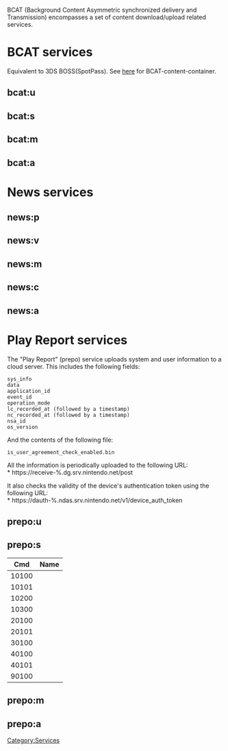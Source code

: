 BCAT (Background Content Asymmetric synchronized delivery and
Transmission) encompasses a set of content download/upload related
services.

# BCAT services

Equivalent to 3DS BOSS(SpotPass). See
[here](BCAT%20Content%20Container.md "wikilink") for
BCAT-content-container.

## bcat:u

## bcat:s

## bcat:m

## bcat:a

# News services

## news:p

## news:v

## news:m

## news:c

## news:a

# Play Report services

The "Play Report" (prepo) service uploads system and user information to
a cloud server. This includes the following fields:

`sys_info`  
`data`  
`application_id`  
`event_id`  
`operation_mode`  
`lc_recorded_at (followed by a timestamp)`  
`nc_recorded_at (followed by a timestamp)`  
`nsa_id`  
`os_version`

And the contents of the following file:

`is_user_agreement_check_enabled.bin`

All the information is periodically uploaded to the following URL:  
\* https://receive-%.dg.srv.nintendo.net/post

It also checks the validity of the device's authentication token using
the following URL:  
\* https://dauth-%.ndas.srv.nintendo.net/v1/device\_auth\_token

## prepo:u

## prepo:s

| Cmd   | Name |
| ----- | ---- |
| 10100 |      |
| 10101 |      |
| 10200 |      |
| 10300 |      |
| 20100 |      |
| 20101 |      |
| 30100 |      |
| 40100 |      |
| 40101 |      |
| 90100 |      |

## prepo:m

## prepo:a

[Category:Services](Category:Services "wikilink")
